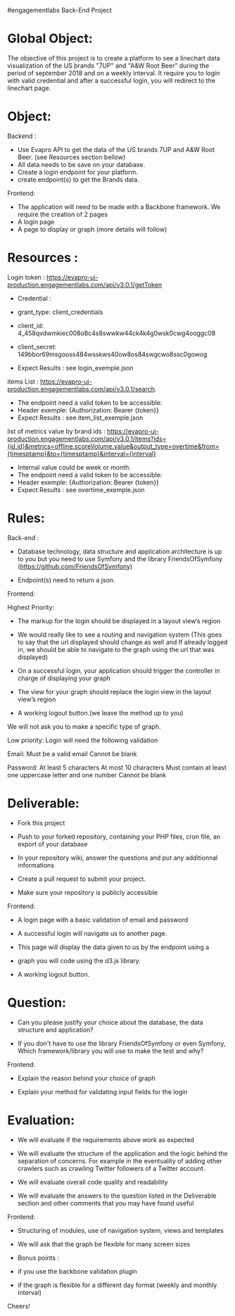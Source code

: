  #engagementlabs Back-End Project 


Global Object:
======================================
The objective of this project is to create a platform to see a linechart data visualization of the US brands "7UP" and "A&W Root Beer" during the period of september 2018 and on a weekly interval.
It require you to login with valid credential and after a successful login, you will redirect to the linechart page.

Object:
======================================
Backend :
- Use Evapro API to get the data of the US brands 7UP and A&W Root Beer. (see Resources section bellow)
- All data needs to be save on your database.
- Create a login endpoint for your platform.
- create endpoint(s) to get the Brands data.

Frontend:
- The application will need to be made with a Backbone framework.
We require the creation of 2 pages
- A login page
- A page to display or graph
(more details will follow)

Resources :
======================================
Login token : https://evapro-ui-production.engagementlabs.com/api/v3.0.1/getToken

- Credential :

- grant_type: client_credentials

- client_id: 4_458qvdwmkiec008o8c4s8swwkw44ck4k4g0wsk0cwg4ooggc08

- client_secret: 149bbor69msgooss484wsskws40ow8os84swgcwo8ssc0gowog

- Expect Results : see login_exemple.json

items List : https://evapro-ui-production.engagementlabs.com/api/v3.0.1/search. 

- The endpoint need a valid token to be accessible:
- Header exemple: {Authorization: Bearer {token}}
- Expect Results : see item_list_exemple.json

list of metrics value by brand ids : https://evapro-ui-production.engagementlabs.com/api/v3.0.1/items?ids={id,id}&metrics=offline.scoreVolume.value&output_type=overtime&from={timesptamp}&to={timesptamp}&interval={interval}
- Internal value could be week or month. 
- The endpoint need a valid token to be accessible:
- Header exemple: {Authorization: Bearer {token}}
- Expect Results : see overtime_exemple.json

Rules:
======================================
Back-end :

- Database technology, data structure and application architecture is up to you but you need to use Symfony and the library FriendsOfSymfony (https://github.com/FriendsOfSymfony)

- Endpoint(s) need to return a json.

Frontend:

Highest Priority:
- The markup for the login should be displayed in a layout view’s region

- We would really like to see a routing and navigation system
  (This goes to say that the url displayed should change as well and
   If already logged in, we should be able to navigate to the graph using the url that was displayed)
   
- On a successful login, your application should trigger the controller in charge of displaying your graph

- The view for your graph should replace the login view in the layout view’s region

- A working logout button.(we leave the method up to you)

We will not ask you to make a specific type of graph.

Low priority:
Login will need the following validation

Email:
Must be a valid email
Cannot be blank

Password:
At least 5 characters
At most 10 characters
Must contain at least one uppercase letter and one number
Cannot be blank


Deliverable:
======================================
- Fork this project

- Push to your forked repository, containing your PHP files, cron file, an export of your database

- In your repository wiki, answer the questions and put any additionnal informations

- Create a pull request to submit your project.

- Make sure your repository is publicly accessible

Frontend:
- A login page with a basic validation of email and password

- A successful login will navigate us to another page.

- This page will display the data given to us by the endpoint using a 

- graph you will code using the d3.js library.


- A working logout button.

Question:
======================================
- Can you please justify your choice about the database, the data structure and application?

- If you don't have to use the library FriendsOfSymfony or even Symfony, Which framework/library you will use to make the test and why?

Frontend:
- Explain the reason behind your choice of graph

- Explain your method for validating input fields for the login

Evaluation:
======================================

- We will evaluate if the requirements above work as expected

- We will evaluate the structure of the application and the logic behind the separation of concerns. For example in the eventuality of adding other crawlers such as crawling Twitter followers of a Twitter account.

- We will evaluate overall code quality and readability

- We will evaluate the answers to the question listed in the Deliverable section and other comments that you may have found useful


Frontend:
- Structuring of modules, use of navigation system, views and templates

- We will ask that the graph be flexible for many screen sizes

- Bonus points :
- if you use the backbone validation plugin
- if the graph is flexible for a different day format (weekly and monthly interval)


Cheers!
